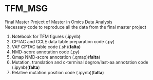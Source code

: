 # TFM_MSG
Final Master Project of Master in Omics Data Analysis\
Necessary code to reproduce all the data from the final master project

1. Notebook for TFM figures (.ipynb)
2. CPTAC and CCLE data table preparation code (.py)
3. VAF CPTAC table code (.sh)(**falta**)
4. NMD-score annotation code (.py)
5. Qmap NMD-score annotation (.qmap)(**falta**)
5. Mutation, translation and c-terminal degron/last-aa annotation code (.ipynb)(**falta**)
6. Relative mutation position code (.ipynb)(**falta**)
